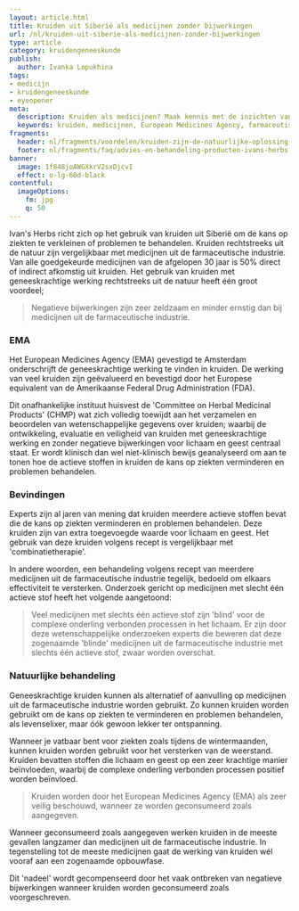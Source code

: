 ```yaml
---
layout: article.html
title: Kruiden uit Siberië als medicijnen zonder bijwerkingen
url: /nl/kruiden-uit-siberie-als-medicijnen-zonder-bijwerkingen
type: article
category: kruidengeneeskunde
publish:
  author: Ivanka Lopukhina
tags:
- medicijn
- kruidengeneeskunde
- eyeopener
meta:
  description: Kruiden als medicijnen? Maak kennis met de inzichten van Ivan's Herbs. Ontdek wat kruidengeneeskunde, aromatherapie, supplementen en matcha kan betekenen voor lichaam en geest.
  keywords: kruiden, medicijnen, European Medicines Agency, farmaceutische industrie, expert, Amerikaanse Federal Drug Administration, wetenschap, gegevens
fragments:
  header: nl/fragments/voordelen/kruiden-zijn-de-natuurlijke-oplossing
  footer: nl/fragments/faq/advies-en-behandeling-producten-ivans-herbs
banner:
  image: 1f848joAWGXkrV2sxDjcvI
  effect: o-lg-60d-black
contentful:
  imageOptions:
    fm: jpg
    q: 50
---
```

Ivan's Herbs richt zich op het gebruik van kruiden uit Siberië om de kans op ziekten te verkleinen of problemen te behandelen. Kruiden rechtstreeks uit de natuur zijn vergelijkbaar met medicijnen uit de farmaceutische industrie. Van alle goedgekeurde medicijnen van de afgelopen 30 jaar is 50% direct of indirect afkomstig uit kruiden. Het gebruik van kruiden met geneeskrachtige werking rechtstreeks uit de natuur heeft één groot voordeel;

> Negatieve bijwerkingen zijn zeer zeldzaam en minder ernstig dan bij medicijnen uit de farmaceutische industrie.

### EMA
Het European Medicines Agency (EMA) gevestigd te Amsterdam onderschrijft de geneeskrachtige werking te vinden in kruiden. De werking van veel kruiden zijn geëvalueerd en bevestigd door het Europese equivalent van de Amerikaanse Federal Drug Administration (FDA).

Dit onafhankelijke instituut huisvest de 'Committee on Herbal Medicinal Products' (CHMP) wat zich volledig toewijdt aan het verzamelen en beoordelen van wetenschappelijke gegevens over kruiden; waarbij de ontwikkeling, evaluatie en veiligheid van kruiden met geneeskrachtige werking en zonder negatieve bijwerkingen voor lichaam en geest centraal staat. Er wordt klinisch dan wel niet-klinisch bewijs geanalyseerd om aan te tonen hoe de actieve stoffen in kruiden de kans op ziekten verminderen en problemen behandelen.

### Bevindingen
Experts zijn al jaren van mening dat kruiden meerdere actieve stoffen bevat die de kans op ziekten verminderen en problemen behandelen. Deze kruiden zijn van extra toegevoegde waarde voor lichaam en geest. Het gebruik van deze kruiden volgens recept is vergelijkbaar met 'combinatietherapie'.

In andere woorden, een behandeling volgens recept van meerdere medicijnen uit de farmaceutische industrie tegelijk, bedoeld om elkaars effectiviteit te versterken. Onderzoek gericht op medicijnen met slecht één actieve stof heeft het volgende aangetoond:

> Veel medicijnen met slechts één actieve stof zijn 'blind' voor de complexe onderling verbonden processen in het lichaam. Er zijn door deze wetenschappelijke onderzoeken experts die beweren dat deze zogenaamde 'blinde' medicijnen uit de farmaceutische industrie met slechts één actieve stof, zwaar worden overschat.

### Natuurlijke behandeling
Geneeskrachtige kruiden kunnen als alternatief of aanvulling op medicijnen uit de farmaceutische industrie worden gebruikt. Zo kunnen kruiden worden gebruikt om de kans op ziekten te verminderen en problemen behandelen, als levenselixer, maar óók gewoon lekker ter ontspanning.

Wanneer je vatbaar bent voor ziekten zoals tijdens de wintermaanden, kunnen kruiden worden gebruikt voor het versterken van de weerstand. Kruiden bevatten stoffen die lichaam en geest op een zeer krachtige manier beïnvloeden, waarbij de complexe onderling verbonden processen positief worden beïnvloed.

> Kruiden worden door het European Medicines Agency (EMA) als zeer veilig beschouwd, wanneer ze worden geconsumeerd zoals aangegeven.

Wanneer geconsumeerd zoals aangegeven werken kruiden in de meeste gevallen langzamer dan medicijnen uit de farmaceutische industrie. In tegenstelling tot de meeste  medicijnen gaat de werking van kruiden wél vooraf aan een zogenaamde opbouwfase.

Dit 'nadeel' wordt gecompenseerd door het vaak ontbreken van negatieve bijwerkingen wanneer kruiden worden geconsumeerd zoals voorgeschreven.
